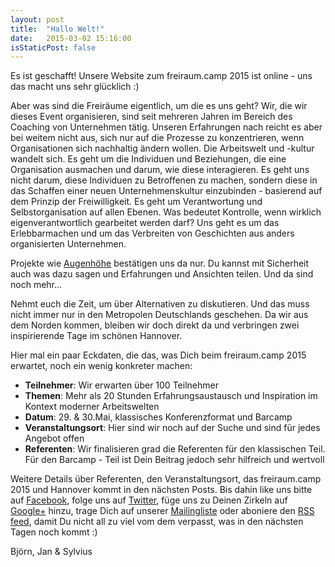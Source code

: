```yaml
---
layout: post
title:  "Hallo Welt!"
date:   2015-03-02 15:16:00
isStaticPost: false
---
```


Es ist geschafft! Unsere Website zum freiraum.camp 2015 ist online - uns das macht uns sehr glücklich :) 

Aber was sind die Freiräume eigentlich, um die es uns geht? Wir, die wir dieses Event organisieren, sind seit mehreren Jahren im Bereich des Coaching von Unternehmen tätig. Unseren Erfahrungen nach reicht es aber bei weitem nicht aus, sich nur auf die Prozesse zu konzentrieren, wenn Organisationen sich nachhaltig ändern wollen. Die Arbeitswelt und -kultur wandelt sich. Es geht um die Individuen und Beziehungen, die eine Organisation ausmachen und darum, wie diese interagieren. Es geht uns nicht darum, diese Individuen zu Betroffenen zu machen, sondern diese in das Schaffen einer neuen Unternehmenskultur einzubinden - basierend auf dem Prinzip der Freiwilligkeit. Es geht um Verantwortung und Selbstorganisation auf allen Ebenen. Was bedeutet Kontrolle, wenn wirklich eigenverantwortlich gearbeitet werden darf? Uns geht es um das Erlebbarmachen und um das Verbreiten von Geschichten aus anders organisierten Unternehmen.

Projekte wie [Augenhöhe](http://augenhoehe.jimdo.com) bestätigen uns da nur. Du kannst mit Sicherheit auch was dazu sagen und Erfahrungen und Ansichten teilen. Und da sind noch mehr...

Nehmt euch die Zeit, um über Alternativen zu diskutieren. Und das muss nicht immer nur in den Metropolen Deutschlands geschehen. Da wir aus dem Norden kommen, bleiben wir doch direkt da und verbringen zwei inspirierende Tage im schönen Hannover.

Hier mal ein paar Eckdaten, die das, was Dich beim freiraum.camp 2015 erwartet, noch ein wenig konkreter machen:

* **Teilnehmer**: Wir erwarten über 100 Teilnehmer
* **Themen**: Mehr als 20 Stunden Erfahrungsaustausch und Inspiration im Kontext moderner Arbeitswelten
* **Datum**: 29. & 30.Mai, klassisches Konferenzformat und Barcamp
* **Veranstaltungsort**: Hier sind wir noch auf der Suche und sind für jedes Angebot offen
* **Referenten**: Wir finalisieren grad die Referenten für den klassischen Teil. Für den Barcamp - Teil ist Dein Beitrag jedoch sehr hilfreich und wertvoll

Weitere Details über Referenten, den Veranstaltungsort, das freiraum.camp 2015 und Hannover kommt in den nächsten Posts. Bis dahin like uns bitte auf [Facebook](), folge uns auf [Twitter](), füge uns zu Deinen Zirkeln auf [Google+]() hinzu, trage Dich auf unserer [Mailingliste]() oder aboniere den [RSS feed](), damit Du nicht all zu viel vom dem verpasst, was in den nächsten Tagen noch kommt :)

Björn, Jan & Sylvius